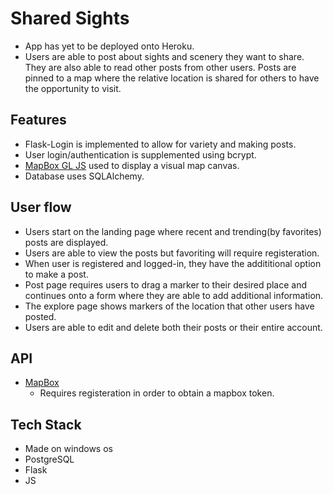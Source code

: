 # Shared Sights
- App has yet to be deployed onto Heroku. 
- Users are able to post about sights and scenery they want to share. They are also able to read other posts from other users. Posts are pinned to a map where the relative location is shared for others to have the opportunity to visit. 

## Features 

- Flask-Login is implemented to allow for variety and making posts.
- User login/authentication is supplemented using bcrypt.
- [MapBox GL JS](https://docs.mapbox.com/mapbox-gl-js/api/) used to display a visual map canvas. 
- Database uses SQLAlchemy.

## User flow

- Users start on the landing page where recent and trending(by favorites) posts are displayed.
- Users are able to view the posts but favoriting will require registeration. 
- When user is registered and logged-in, they have the addititional option to make a post. 
- Post page requires users to drag a marker to their desired place and continues onto a form where they are able to add additional information. 
- The explore page shows markers of the location that other users have posted.
- Users are able to edit and delete both their posts or their entire account. 

## API
* [MapBox](https://docs.mapbox.com/help/how-mapbox-works/web-apps/)
  - Requires registeration in order to obtain a mapbox token.

## Tech Stack 
- Made on windows os
- PostgreSQL
- Flask
- JS